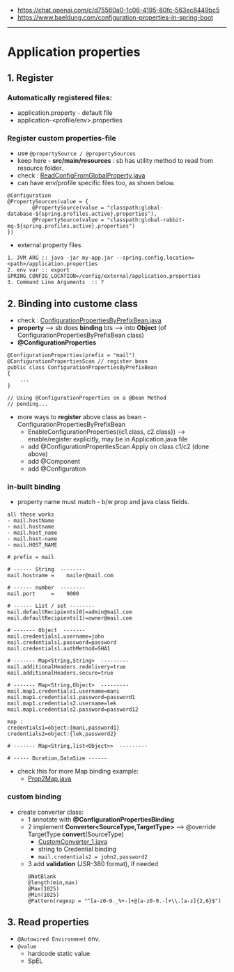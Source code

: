 - https://chat.openai.com/c/d75560a0-1c06-4195-80fc-563ec8449bc5
- https://www.baeldung.com/configuration-properties-in-spring-boot

---
# Application properties

## 1. Register
### Automatically registered files:
- application.property - default file
- application-<profile/env>.properties

### Register custom properties-file
- use `@propertySource / @propertySources`
- keep here - **src/main/resources** : sb has utility method to read from resource folder.
- check : [ReadConfigFromGlobalProperty.java](..%2FSpring_03_Properties%2Fconfiguration%2FReadConfigFromGlobalProperty.java)
- can have env/profile specific files too, as shoen below.
```
@Configuration  
@PropertySources(value = {
        @PropertySource(value = "classpath:global-database-${spring.profiles.active}.properties"),
        @PropertySource(value = "classpath:global-rabbit-mq-${spring.profiles.active}.properties")
})
```
- external property files
```
1. JVM ARG :: java -jar my-app.jar --spring.config.location=<path>/application.properties
2. env var :: export SPRING_CONFIG_LOCATION=/config/external/application.properties
3. Command Line Arguments  :: ?
```

## 2. Binding into custome class
- check : [ConfigurationPropertiesByPrefixBean.java](..%2FSpring_03_Properties%2Fbean%2FConfigurationPropertiesByPrefixBean.java)
- **property** --> sb does **binding** bts --> into **Object** (of ConfigurationPropertiesByPrefixBean class)
- **@ConfigurationProperties**
```
@ConfigurationProperties(prefix = "mail")
@ConfigurationPropertiesScan // register bean
public class ConfigurationPropertiesByPrefixBean
{
    ...
}
```
```
// Using @ConfigurationProperties on a @Bean Method
// pending...
```
- more ways to **register** above class as bean - ConfigurationPropertiesByPrefixBean
  - EnableConfigurationProperties({c1.class, c2.class}) --> enable/register explicitly, may be in Application.java file
  - add @ConfigurationPropertiesScan Apply on class c1/c2 (done above)
  - add @Component
  - add @Configuration

### in-built binding
- property name must match - b/w prop and java class fields.
```
all these works
- mail.hostName
- mail.hostname
- mail.host_name
- mail.host-name
- mail.HOST_NAME
```
```
# prefix = mail

# ------ String  --------
mail.hostname =    mailer@mail.com

# ------ number  --------
mail.port     =    9000

# ------ List / set --------
mail.defaultRecipients[0]=admin@mail.com
mail.defaultRecipients[1]=owner@mail.com

# ------- Object  -------
mail.credentials1.username=john
mail.credentials1.password=password
mail.credentials1.authMethod=SHA1

# ------- Map<String,String>  ---------
mail.additionalHeaders.redelivery=true
mail.additionalHeaders.secure=true

# ------- Map<String,Object>  ---------
mail.map1.credentials1.username=mani
mail.map1.credentials1.password=password1
mail.map1.credentials2.username=lek
mail.map1.credentials2.password=password12

map :
credentials1=object:{mani,password1}
credentials2=object:{lek,password2}

# ------- Map<String,list<Object>>  ---------

# ----- Duration,DataSize ------

```
- check this for more Map binding example:
  - [Prop2Map.java](..%2FSpring_03_Properties%2Fbean%2FProp2Map.java)

### custom binding
- create converter class:
  - 1 annotate with **@ConfigurationPropertiesBinding**
  - 2 implement **Converter<SourceType,TargetType>** --> @override TargetType **convert**(SourceType)
    - [CustomConverter_1.java](..%2FSpring_03_Properties%2Fconverter%2FCustomConverter_1.java)
    - string to Credential binding
    - `mail.credentials2 = john2,password2`
  - 3 add **validation** (JSR-380 format), if needed
    ```
    @NotBlank
    @length(min,max)
    @Max(1025)
    @Min(1025)
    @Pattern(regexp = "^[a-z0-9._%+-]+@[a-z0-9.-]+\\.[a-z]{2,6}$")
    ```

## 3. Read properties
- `@Autowired Environmnet` env.
- `@value` 
  - hardcode static value
  - SpEL


